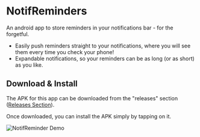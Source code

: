 # NotifReminders
An android app to store reminders in your notifications bar - for the forgetful.

- Easily push reminders straight to your notifications, where you will see them every time you check your phone!
- Expandable notifications, so your reminders can be as long (or as short) as you like.

## Download & Install
The APK for this app can be downloaded from the "releases" section ([Releases Section](https://github.com/jacksanders02/NotifReminders/releases)).

Once downloaded, you can install the APK simply by tapping on it.

![NotifReminder Demo](https://user-images.githubusercontent.com/43889196/192306624-05ea18ec-be34-4d01-846d-45cf0144e139.gif)
